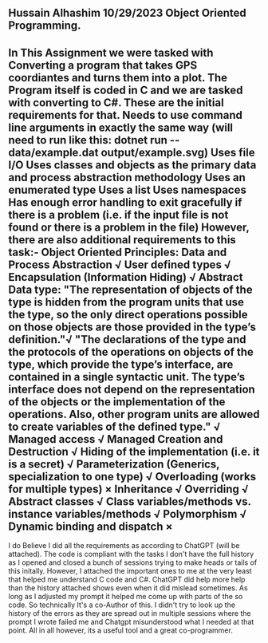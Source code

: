 Hussain Alhashim
10/29/2023
Object Oriented Programming.
----------------------------------------------------------------------------------------------
In This Assignment we were tasked with Converting a program that takes GPS coordiantes and turns them into a plot. The Program itself is coded in C and we are tasked with converting to C#. These are the initial requirements for that.
Needs to use command line arguments in exactly the same way (will need to run like this: dotnet run -- data/example.dat output/example.svg)
Uses file I/O
Uses classes and objects as the primary data and process abstraction methodology
Uses an enumerated type
Uses a list
Uses namespaces
Has enough error handling to exit gracefully if there is a problem (i.e. if the input file is not found or there is a problem in the file)
However, there are also additional requirements to this task:-
Object Oriented Principles:
Data and Process Abstraction √
User defined types √
Encapsulation (Information Hiding) √
Abstract Data type:
"The representation of objects of the type is hidden from the program units 
that use the type, so the only direct operations possible on those objects are 
those provided in the type’s definition."√
"The declarations of the type and the protocols of the operations on objects 
of the type, which provide the type’s interface, are contained in a single 
syntactic unit. The type’s interface does not depend on the representation 
of the objects or the implementation of the operations. Also, other program 
units are allowed to create variables of the defined type." √
Managed access √
Managed Creation and Destruction √
Hiding of the implementation (i.e. it is a secret) √
Parameterization (Generics, specialization to one type) √
Overloading (works for multiple types) ×
Inheritance √ 
Overriding √
Abstract classes √
Class variables/methods vs. instance variables/methods √
Polymorphism √
Dynamic binding and dispatch ×
-----------------------------------------------
I do Believe I did all the requirements as according to ChatGPT (will be attached). The code is compliant with the tasks
I don't have the full history as I opened and closed a bunch of sessions trying to make heads or tails of this initally. However, I attached the important ones to me at the very least that helped me understand C code and C#.
ChatGPT did help more help than the history attached shows even when it did mislead sometimes. As long as I adjusted my prompt it helped me come up with parts of the so code.
So technically It's a co-Author of this. I didn't try to look up the history of the errors as they are spread out in multiple sessions where the prompt I wrote failed me and Chatgpt misunderstood what I needed at that point.
All in all however, its a useful tool and a great co-programmer.